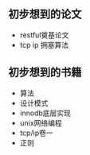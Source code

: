 
## 初步想到的论文

* restful奠基论文
* tcp ip 拥塞算法



## 初步想到的书籍

*  算法
*  设计模式
*  innodb底层实现
*  unix网络编程
*  tcp/ip卷一
*  正则
